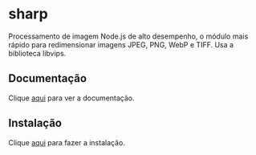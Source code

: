 # sharp

Processamento de imagem Node.js de alto desempenho, o módulo mais rápido para redimensionar imagens JPEG, PNG, WebP e TIFF. Usa a biblioteca libvips.

## Documentação

Clique [aqui](https://github.com/lovell/sharp) para ver a documentação.

## Instalação

Clique [aqui](https://www.npmjs.com/package/sharp) para fazer a instalação.